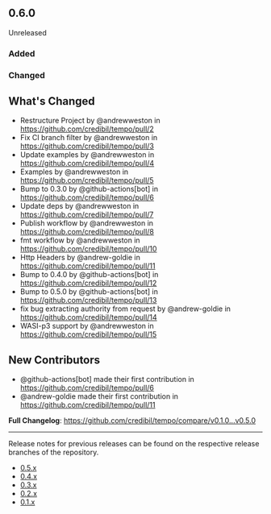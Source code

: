 ## 0.6.0

Unreleased

### Added

### Changed

## What's Changed
* Restructure Project by @andrewweston in https://github.com/credibil/tempo/pull/2
* Fix CI branch filter by @andrewweston in https://github.com/credibil/tempo/pull/3
* Update examples by @andrewweston in https://github.com/credibil/tempo/pull/4
* Examples by @andrewweston in https://github.com/credibil/tempo/pull/5
* Bump to 0.3.0 by @github-actions[bot] in https://github.com/credibil/tempo/pull/6
* Update deps by @andrewweston in https://github.com/credibil/tempo/pull/7
* Publish workflow by @andrewweston in https://github.com/credibil/tempo/pull/8
* fmt workflow by @andrewweston in https://github.com/credibil/tempo/pull/10
* Http Headers by @andrew-goldie in https://github.com/credibil/tempo/pull/11
* Bump to 0.4.0 by @github-actions[bot] in https://github.com/credibil/tempo/pull/12
* Bump to 0.5.0 by @github-actions[bot] in https://github.com/credibil/tempo/pull/13
* fix bug extracting authority from request by @andrew-goldie in https://github.com/credibil/tempo/pull/14
* WASI-p3 support by @andrewweston in https://github.com/credibil/tempo/pull/15

## New Contributors
* @github-actions[bot] made their first contribution in https://github.com/credibil/tempo/pull/6
* @andrew-goldie made their first contribution in https://github.com/credibil/tempo/pull/11

**Full Changelog**: https://github.com/credibil/tempo/compare/v0.1.0...v0.5.0

---

Release notes for previous releases can be found on the respective release 
branches of the repository.

<!-- ARCHIVE_START -->
* [0.5.x](https://github.com/credibil/tempo/blob/release-0.5.0/RELEASES.md)
* [0.4.x](https://github.com/credibil/tempo/blob/release-0.4.0/RELEASES.md)
* [0.3.x](https://github.com/credibil/tempo/blob/release-0.3.0/RELEASES.md)
* [0.2.x](https://github.com/credibil/tempo/blob/release-0.2.0/RELEASES.md)
* [0.1.x](https://github.com/credibil/core/blob/release-0.1.0/RELEASES.md)
